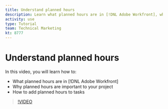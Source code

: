 ```yaml
---
title: Understand planned hours
description: Learn what planned hours are in [!DNL Adobe Workfront], why planned hours are important to your project, and how to add planned hours to tasks.
activity: use
type: Tutorial
team: Technical Marketing
kt: 8777
---
```

# Understand planned hours

In this video, you will learn how to:

* What planned hours are in [!DNL Adobe Workfront]
* Why planned hours are important to your project
* How to add planned hours to tasks

>[!VIDEO](https://video.tv.adobe.com/v/335090/?quality=12)


<!---
learn more urls:
Overview of task duration and duration type
Planned hours overview
--->
